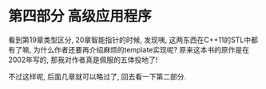 # 第四部分 高级应用程序

看到第19章类型区分, 20章智能指针的时候, 发现咦, 这两东西在C++11的STL中都有了嘛, 为什么作者还要再介绍麻烦的template实现呢?
原来这本书的原作是在2002年写的, 那我对作者真是佩服的五体投地了!

不过这样呢, 后面几章就可以略过了, 回去看一下第二部分.